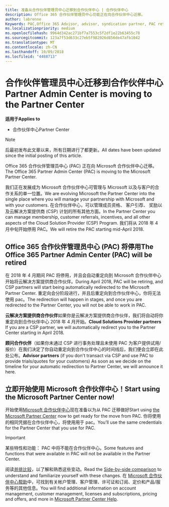 ```yaml
---
title: 准备从合作伙伴管理员中心迁移到合作伙伴中心 | 合作伙伴中心
description: Office 365 合作伙伴管理员中心功能正在向合作伙伴中心迁移。
author: labrenne
Keywords: PAC,Office 365 Advisor, advisor, syndication partner, PAC retire, PAC retiring
ms.localizationpriority: medium
ms.openlocfilehash: 9964d342ac271bf7a7553c5f2df1e22b63455c78
ms.sourcegitcommit: 123a7f53d633c27eb5f982926d856de47afb1042
ms.translationtype: MT
ms.contentlocale: zh-CN
ms.lasthandoff: 10/09/2018
ms.locfileid: "4488713"
---
```

# <a name="partner-admin-center-is-moving-to-the-partner-center"></a><span data-ttu-id="fb34d-103">合作伙伴管理员中心迁移到合作伙伴中心</span><span class="sxs-lookup"><span data-stu-id="fb34d-103">Partner Admin Center is moving to the Partner Center</span></span>

**<span data-ttu-id="fb34d-104">适用于</span><span class="sxs-lookup"><span data-stu-id="fb34d-104">Applies to</span></span>**

-  <span data-ttu-id="fb34d-105">合作伙伴中心</span><span class="sxs-lookup"><span data-stu-id="fb34d-105">Partner Center</span></span>

> [!NOTE]  
>  <span data-ttu-id="fb34d-106">后最初发布此文章以来，所有日期进行了都更新。</span><span class="sxs-lookup"><span data-stu-id="fb34d-106">All dates have been updated since the initial posting of this article.</span></span>

<span data-ttu-id="fb34d-107">Office 365 合作伙伴管理员中心 (PAC) 正在向 Microsoft 合作伙伴中心迁移。</span><span class="sxs-lookup"><span data-stu-id="fb34d-107">The Office 365 Partner Admin Center (PAC) is moving to the Microsoft Partner Center.</span></span>

<span data-ttu-id="fb34d-108">我们正在发展成为 Microsoft 合作伙伴中心可管理与 Microsoft 以及与客户的合作关系的单一位置。</span><span class="sxs-lookup"><span data-stu-id="fb34d-108">We are evolving Microsoft the Partner Center into the single place where you will manage your partnership with Microsoft and with your customers.</span></span> <span data-ttu-id="fb34d-109">在合作伙伴中心，可以管理成员资格、 客户引荐、 奖励以及云解决方案提供商 (CSP) 计划的所有其他方面。</span><span class="sxs-lookup"><span data-stu-id="fb34d-109">In the Partner Center you can manage membership, customer referrals, incentives, and all other aspects of the Cloud Solution Provider (CSP) Program.</span></span> <span data-ttu-id="fb34d-110">我们将从 2018 年 4 月中旬开始停用 PAC。</span><span class="sxs-lookup"><span data-stu-id="fb34d-110">We will retire the PAC starting mid-April 2018.</span></span>

## <a name="the-office-365-partner-admin-center-pac-will-be-retired"></a><span data-ttu-id="fb34d-111">Office 365 合作伙伴管理员中心 (PAC) 将停用</span><span class="sxs-lookup"><span data-stu-id="fb34d-111">The Office 365 Partner Admin Center (PAC) will be retired</span></span>

<span data-ttu-id="fb34d-112">在 2018 年 4 月期间 PAC 将停用，并且会自动重定向到 Microsoft 合作伙伴中心开始将云解决方案提供商合作伙伴。</span><span class="sxs-lookup"><span data-stu-id="fb34d-112">During April 2018, PAC will be retiring, and CSP partners will start being automatically redirected to the Microsoft Partner Center.</span></span> <span data-ttu-id="fb34d-113">重定向会分阶段进行，并且后重定向到合作伙伴中心，你将无法使用 pac。</span><span class="sxs-lookup"><span data-stu-id="fb34d-113">The redirection will happen in stages, and once you are redirected to the Partner Center, you will not be able to work in PAC.</span></span> 

<span data-ttu-id="fb34d-114">**云解决方案提供商合作伙伴**如果你是云解决方案提供商合作伙伴，我们将自动将你重定向到合作伙伴中心 2018 年 4 月开始。</span><span class="sxs-lookup"><span data-stu-id="fb34d-114">**Cloud Solutions Provider partners** If you are a CSP partner, we will automatically redirect you to the Partner Center starting in April 2018.</span></span> 

<span data-ttu-id="fb34d-115">**顾问合作伙伴**（如果你未通过 CSP 进行事务处理且未使用 PAC 为客户提供试用/报价）在我们决定了你自动重定向到合作伙伴中心的时间线后，我们便会立即在此处公布。</span><span class="sxs-lookup"><span data-stu-id="fb34d-115">**Advisor partners** (if you don't transact via CSP and use PAC to provide trials/quotes for your customers) As soon as we decide on the timeline for your automatic redirection to Partner Center, we will announce it here.</span></span> 


## <a name="start-using-the-microsoft-partner-center-now"></a><span data-ttu-id="fb34d-116">立即开始使用 Microsoft 合作伙伴中心！</span><span class="sxs-lookup"><span data-stu-id="fb34d-116">Start using the Microsoft Partner Center now!</span></span>

<span data-ttu-id="fb34d-117">开始使用[Microsoft 合作伙伴中心](https://partnercenter.microsoft.com/)现在准备以为从 PAC 迁移做好</span><span class="sxs-lookup"><span data-stu-id="fb34d-117">Start using [the Microsoft Partner Center](https://partnercenter.microsoft.com/)  now to get ready for the move from PAC.</span></span>  <span data-ttu-id="fb34d-118">你将使用的相同凭据在合作伙伴中心，将使用用于 pac。</span><span class="sxs-lookup"><span data-stu-id="fb34d-118">You’ll use the same credentials for the Partner Center that you use for PAC.</span></span> 

> [!IMPORTANT]  
> <span data-ttu-id="fb34d-119">某些特性和功能： PAC 中将不能在合作伙伴中心。</span><span class="sxs-lookup"><span data-stu-id="fb34d-119">Some features and functions that were available in PAC will not be available in the Partner Center.</span></span>

 <span data-ttu-id="fb34d-120">阅读[并排比较](moving-from-pac-to-pc.md)，以了解和熟悉这些变动。</span><span class="sxs-lookup"><span data-stu-id="fb34d-120">Read the [Side-by-side comparison](moving-from-pac-to-pc.md) to understand and familiarize yourself with these changes.</span></span>  <span data-ttu-id="fb34d-121">在 [Microsoft 合作伙伴中心帮助](https://partnercenter.microsoft.com/partner/help)中，可找到有关帐户管理、客户管理、许可证和订阅、定价和产品/服务等的其他信息。</span><span class="sxs-lookup"><span data-stu-id="fb34d-121">You will find additional information on account management, customer management, licenses and subscriptions, pricing and offers, and more in [Microsoft Partner Center Help](https://partnercenter.microsoft.com/partner/help).</span></span>

 